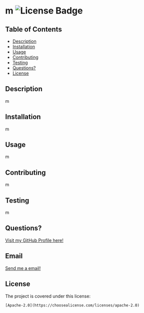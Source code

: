 # m <img src="https://img.shields.io/badge/Apache-2.0-blue.svg" alt="License Badge">


  ## Table of Contents
  * [Description](#description)
  * [Installation](#installation)
  * [Usage](#usage)
  * [Contributing](#contributing)
  * [Testing](#testing)
  * [Questions?](#questions?)
  * [License](#license)
   
  ## Description
  m

  ## Installation
  m

  ## Usage
  m

  ## Contributing
  m

  ## Testing
  m

  ## Questions?
  [Visit my GitHub Profile here!](https://github.com/m)

  ## Email
  [Send me a email!](mailto:m)

  ## License
  The project is covered under this license:



    
    [Apache-2.0](https://choosealicense.com/licenses/apache-2.0)

    

